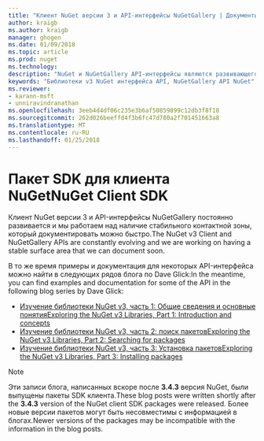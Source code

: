 ```yaml
---
title: "Клиент NuGet версии 3 и API-интерфейсы NuGetGallery | Документы Microsoft"
author: kraigb
ms.author: kraigb
manager: ghogen
ms.date: 01/09/2018
ms.topic: article
ms.prod: nuget
ms.technology: 
description: "NuGet и NuGetGallery API-интерфейсы являются развивающегося и еще не документированы, но примеры можно найти в блоге Дэйв Glick."
keywords: "Библиотеки v3 NuGet интерфейса API, NuGetGallery API NuGet"
ms.reviewer:
- karann-msft
- unniravindranathan
ms.openlocfilehash: 3eeb4d4df06c235e3b6af50859899c12db3f8f18
ms.sourcegitcommit: 262d026beeffd4f3b6fc47d780a2f701451663a8
ms.translationtype: MT
ms.contentlocale: ru-RU
ms.lasthandoff: 01/25/2018
---
```

# <a name="nuget-client-sdk"></a><span data-ttu-id="3c778-104">Пакет SDK для клиента NuGet</span><span class="sxs-lookup"><span data-stu-id="3c778-104">NuGet Client SDK</span></span>

<span data-ttu-id="3c778-105">Клиент NuGet версии 3 и API-интерфейсы NuGetGallery постоянно развивается и мы работаем над наличие стабильного контактной зоны, который документировать можно быстро.</span><span class="sxs-lookup"><span data-stu-id="3c778-105">The NuGet v3 Client and NuGetGallery APIs are constantly evolving and we are working on having a stable surface area that we can document soon.</span></span>

<span data-ttu-id="3c778-106">В то же время примеры и документация для некоторых API-интерфейса можно найти в следующих рядов блога по Dave Glick:</span><span class="sxs-lookup"><span data-stu-id="3c778-106">In the meantime, you can find examples and documentation for some of the API in the following blog series by Dave Glick:</span></span>

- [<span data-ttu-id="3c778-107">Изучение библиотеки NuGet v3, часть 1: Общие сведения и основные понятия</span><span class="sxs-lookup"><span data-stu-id="3c778-107">Exploring the NuGet v3 Libraries, Part 1: Introduction and concepts</span></span>](http://daveaglick.com/posts/exploring-the-nuget-v3-libraries-part-1)
- [<span data-ttu-id="3c778-108">Изучение библиотеки NuGet v3, часть 2: поиск пакетов</span><span class="sxs-lookup"><span data-stu-id="3c778-108">Exploring the NuGet v3 Libraries, Part 2: Searching for packages</span></span>](http://daveaglick.com/posts/exploring-the-nuget-v3-libraries-part-2)
- [<span data-ttu-id="3c778-109">Изучение библиотеки NuGet v3, часть 3: Установка пакетов</span><span class="sxs-lookup"><span data-stu-id="3c778-109">Exploring the NuGet v3 Libraries, Part 3: Installing packages</span></span>](http://daveaglick.com/posts/exploring-the-nuget-v3-libraries-part-3)

> [!Note]
> <span data-ttu-id="3c778-110">Эти записи блога, написанных вскоре после **3.4.3** версия NuGet, были выпущены пакеты SDK клиента.</span><span class="sxs-lookup"><span data-stu-id="3c778-110">These blog posts were written shortly after the **3.4.3** version of the NuGet client SDK packages were released.</span></span>
> <span data-ttu-id="3c778-111">Более новые версии пакетов могут быть несовместимы с информацией в блогах.</span><span class="sxs-lookup"><span data-stu-id="3c778-111">Newer versions of the packages may be incompatible with the information in the blog posts.</span></span>
